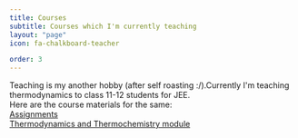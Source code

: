 ```yaml
---
title: Courses
subtitle: Courses which I'm currently teaching 
layout: "page"
icon: fa-chalkboard-teacher

order: 3
---
```


Teaching is my another hobby (after self roasting :/).Currently I'm teaching thermodynamics to class 11-12 students for JEE.<br/>
Here are the course materials for the same:<br/>
[Assignments](https://github.com/Gargantua1605/gargantua1605.github.io/files/6310440/Assignments.pdf)<br/>
[Thermodynamics and Thermochemistry module](https://github.com/Gargantua1605/gargantua1605.github.io/files/6310447/Thermodynamics.and.Thermochemistry.pdf)




